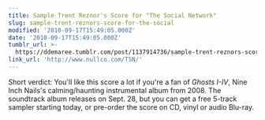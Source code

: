 ```yaml
---
title: Sample Trent Reznor's Score for "The Social Network"
slug: sample-trent-reznors-score-for-the-social
modified: '2010-09-17T15:49:05.000Z'
date: '2010-09-17T15:49:05.000Z'
tumblr_url: >-
  https://ddemaree.tumblr.com/post/1137914736/sample-trent-reznors-score-for-the-social
link_url: 'http://www.nullco.com/TSN/'
---
```

Short verdict: You'll like this score a lot if you're a fan of _Ghosts I-IV_, Nine Inch Nails's calming/haunting instrumental album from 2008. The soundtrack album releases on Sept. 28, but you can get a free 5-track sampler starting today, or pre-order the score on CD, vinyl or audio Blu-ray.
